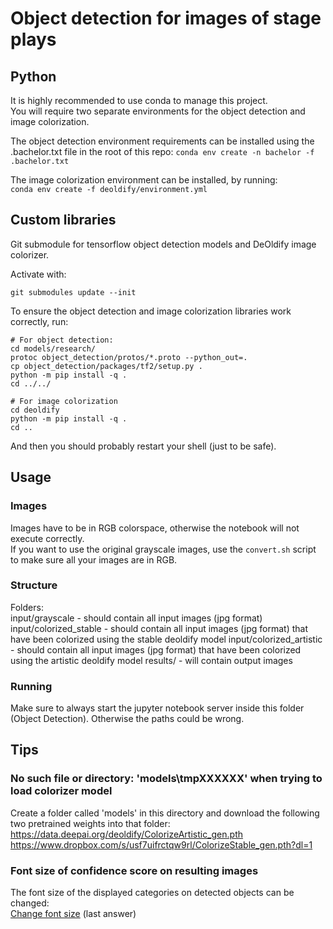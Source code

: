 # Object detection for images of stage plays

## Python
It is highly recommended to use conda to manage this project.  
You will require two separate environments for the object detection and image colorization.  

The object detection environment requirements can be installed using the .bachelor.txt file in the root of this repo:
`conda env create -n bachelor -f .bachelor.txt`

The image colorization environment can be installed, by running:  
`conda env create -f deoldify/environment.yml`

## Custom libraries
Git submodule for tensorflow object detection models and DeOldify image colorizer.

Activate with:
```
git submodules update --init
```

To ensure the object detection and image colorization libraries work correctly, run:  
```
# For object detection:
cd models/research/
protoc object_detection/protos/*.proto --python_out=.
cp object_detection/packages/tf2/setup.py .
python -m pip install -q .
cd ../../

# For image colorization
cd deoldify
python -m pip install -q .
cd ..
```
And then you should probably restart your shell (just to be safe).

## Usage
### Images
Images have to be in RGB colorspace, otherwise the notebook will not execute correctly.  
If you want to use the original grayscale images, use the `convert.sh` script to make sure all your images are in RGB.

### Structure
Folders:  
input/grayscale - should contain all input images (jpg format)  
input/colorized\_stable - should contain all input images (jpg format) that have been colorized using the stable deoldify model
input/colorized\_artistic - should contain all input images (jpg format) that have been colorized using the artistic deoldify model
results/ - will contain output images

### Running
Make sure to always start the jupyter notebook server inside this folder (Object Detection). Otherwise the paths could be wrong.

## Tips

### No such file or directory: 'models\tmpXXXXXX' when trying to load colorizer model
Create a folder called 'models' in this directory and download the following two pretrained weights into that folder:  
https://data.deepai.org/deoldify/ColorizeArtistic_gen.pth  
https://www.dropbox.com/s/usf7uifrctqw9rl/ColorizeStable_gen.pth?dl=1

### Font size of confidence score on resulting images
The font size of the displayed categories on detected objects can be changed:  
[Change font size](https://stackoverflow.com/questions/47242183/customizing-tf-object-detection-bounding-box-thickness-label-font-size) (last answer)

